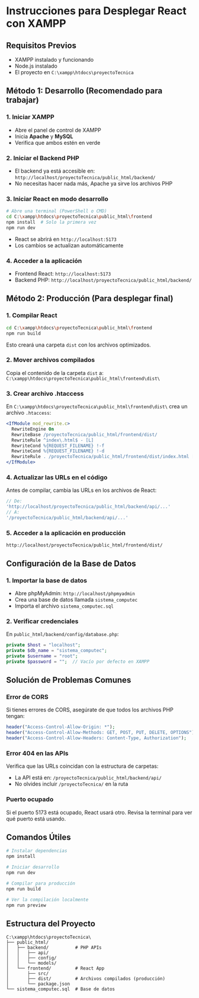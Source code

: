 # Instrucciones para Desplegar React con XAMPP

## Requisitos Previos
- XAMPP instalado y funcionando
- Node.js instalado
- El proyecto en `C:\xampp\htdocs\proyectoTecnica`

## Método 1: Desarrollo (Recomendado para trabajar)

### 1. Iniciar XAMPP
- Abre el panel de control de XAMPP
- Inicia **Apache** y **MySQL**
- Verifica que ambos estén en verde

### 2. Iniciar el Backend PHP
- El backend ya está accesible en: `http://localhost/proyectoTecnica/public_html/backend/`
- No necesitas hacer nada más, Apache ya sirve los archivos PHP

### 3. Iniciar React en modo desarrollo
```bash
# Abre una terminal (PowerShell o CMD)
cd C:\xampp\htdocs\proyectoTecnica\public_html\frontend
npm install  # Solo la primera vez
npm run dev
```
- React se abrirá en `http://localhost:5173`
- Los cambios se actualizan automáticamente

### 4. Acceder a la aplicación
- Frontend React: `http://localhost:5173`
- Backend PHP: `http://localhost/proyectoTecnica/public_html/backend/`

## Método 2: Producción (Para desplegar final)

### 1. Compilar React
```bash
cd C:\xampp\htdocs\proyectoTecnica\public_html\frontend
npm run build
```
Esto creará una carpeta `dist` con los archivos optimizados.

### 2. Mover archivos compilados
Copia el contenido de la carpeta `dist` a:
`C:\xampp\htdocs\proyectoTecnica\public_html\frontend\dist\`

### 3. Crear archivo .htaccess
En `C:\xampp\htdocs\proyectoTecnica\public_html\frontend\dist\` crea un archivo `.htaccess`:
```apache
<IfModule mod_rewrite.c>
  RewriteEngine On
  RewriteBase /proyectoTecnica/public_html/frontend/dist/
  RewriteRule ^index\.html$ - [L]
  RewriteCond %{REQUEST_FILENAME} !-f
  RewriteCond %{REQUEST_FILENAME} !-d
  RewriteRule . /proyectoTecnica/public_html/frontend/dist/index.html [L]
</IfModule>
```

### 4. Actualizar las URLs en el código
Antes de compilar, cambia las URLs en los archivos de React:
```javascript
// De:
'http://localhost/proyectoTecnica/public_html/backend/api/...'
// A:
'/proyectoTecnica/public_html/backend/api/...'
```

### 5. Acceder a la aplicación en producción
`http://localhost/proyectoTecnica/public_html/frontend/dist/`

## Configuración de la Base de Datos

### 1. Importar la base de datos
- Abre phpMyAdmin: `http://localhost/phpmyadmin`
- Crea una base de datos llamada `sistema_computec`
- Importa el archivo `sistema_computec.sql`

### 2. Verificar credenciales
En `public_html/backend/config/database.php`:
```php
private $host = "localhost";
private $db_name = "sistema_computec";
private $username = "root";
private $password = "";  // Vacío por defecto en XAMPP
```

## Solución de Problemas Comunes

### Error de CORS
Si tienes errores de CORS, asegúrate de que todos los archivos PHP tengan:
```php
header("Access-Control-Allow-Origin: *");
header("Access-Control-Allow-Methods: GET, POST, PUT, DELETE, OPTIONS");
header("Access-Control-Allow-Headers: Content-Type, Authorization");
```

### Error 404 en las APIs
Verifica que las URLs coincidan con la estructura de carpetas:
- La API está en: `/proyectoTecnica/public_html/backend/api/`
- No olvides incluir `/proyectoTecnica/` en la ruta

### Puerto ocupado
Si el puerto 5173 está ocupado, React usará otro. Revisa la terminal para ver qué puerto está usando.

## Comandos Útiles

```bash
# Instalar dependencias
npm install

# Iniciar desarrollo
npm run dev

# Compilar para producción
npm run build

# Ver la compilación localmente
npm run preview
```

## Estructura del Proyecto
```
C:\xampp\htdocs\proyectoTecnica\
├── public_html/
│   ├── backend/          # PHP APIs
│   │   ├── api/
│   │   ├── config/
│   │   └── models/
│   └── frontend/         # React App
│       ├── src/
│       ├── dist/         # Archivos compilados (producción)
│       └── package.json
└── sistema_computec.sql  # Base de datos
``` 